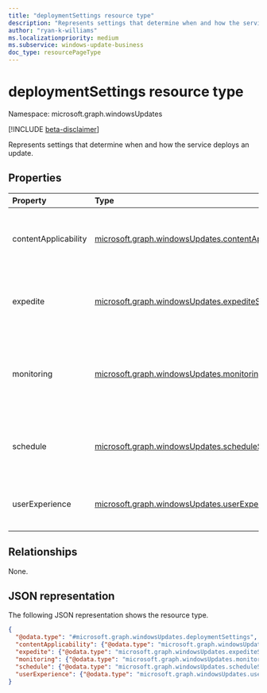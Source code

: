 ```yaml
---
title: "deploymentSettings resource type"
description: "Represents settings that determine when and how the service deploys an update."
author: "ryan-k-williams"
ms.localizationpriority: medium
ms.subservice: windows-update-business
doc_type: resourcePageType
---
```


# deploymentSettings resource type

Namespace: microsoft.graph.windowsUpdates

[!INCLUDE [beta-disclaimer](../../includes/beta-disclaimer.md)]

Represents settings that determine when and how the service deploys an update.

## Properties
|Property|Type|Description|
|:---|:---|:---|
|contentApplicability|[microsoft.graph.windowsUpdates.contentApplicabilitySettings](../resources/windowsupdates-contentapplicabilitysettings.md)|Settings for governing whether content is applicable to a device.|
|expedite|[microsoft.graph.windowsUpdates.expediteSettings](../resources/windowsupdates-expeditesettings.md)|Settings for governing whether updates should be expedited.|
|monitoring|[microsoft.graph.windowsUpdates.monitoringSettings](../resources/windowsupdates-monitoringsettings.md)|Settings for governing conditions to monitor and automated actions to take.|
|schedule|[microsoft.graph.windowsUpdates.scheduleSettings](../resources/windowsupdates-schedulesettings.md)|Settings for governing how and when the content is rolled out.|
|userExperience|[microsoft.graph.windowsUpdates.userExperienceSettings](../resources/windowsupdates-userexperiencesettings.md)|Settings for governing end user update experience.|

## Relationships
None.

## JSON representation
The following JSON representation shows the resource type.
<!-- {
  "blockType": "resource",
  "@odata.type": "microsoft.graph.windowsUpdates.deploymentSettings"
}
-->
``` json
{
  "@odata.type": "#microsoft.graph.windowsUpdates.deploymentSettings",
  "contentApplicability": {"@odata.type": "microsoft.graph.windowsUpdates.contentApplicabilitySettings"},
  "expedite": {"@odata.type": "microsoft.graph.windowsUpdates.expediteSettings"},
  "monitoring": {"@odata.type": "microsoft.graph.windowsUpdates.monitoringSettings"},
  "schedule": {"@odata.type": "microsoft.graph.windowsUpdates.scheduleSettings"},
  "userExperience": {"@odata.type": "microsoft.graph.windowsUpdates.userExperienceSettings"}
}
```
